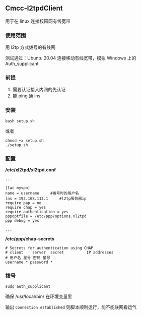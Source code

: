 ## Cmcc-l2tpdClient

用于在 linux 连接校园网有线宽带

### 使用范围

用 l2tp 方式拨号的有线网

测试通过：Ubuntu 20.04 连接移动有线宽带，模拟 Windows 上的 Auth_supplicant

### 前提

1. 需要认证接入内网的先认证
2. 能 ping 通 lns

### 安装

```shell
bash setup.sh
```

或者

```shell
chmod +x setup.sh
./setup.sh
```

### 配置

**/etc/xl2tpd/xl2tpd.conf**

```
...

[lac myvpn]
name = username		#拨号时的用户名
lns = 192.168.113.1		#l2tp服务器ip
require pap = no
require chap = yes
require authentication = yes
pppoptfile = /etc/ppp/options.xl2tpd
ppp debug = yes

...
```

**/etc/ppp/chap-secrets**

```
# Secrets for authentication using CHAP
# client    server  secret          IP addresses
# 用户名 星号 密码 星号
username * password *
```

### 拨号

```shell
sudo auth_supplicant
```

确保 /usr/local/bin/ 在环境变量里

输出 `Connection established` 则脚本顺利运行，能不能联网看运气

